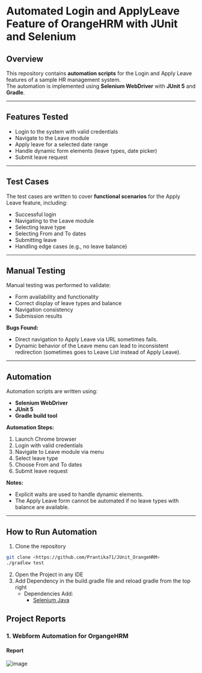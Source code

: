 # Automated Login and ApplyLeave Feature of OrangeHRM with JUnit and Selenium


## Overview
This repository contains **automation scripts** for the Login and Apply Leave features of a sample HR management system.  
The automation is implemented using **Selenium WebDriver** with **JUnit 5** and **Gradle**.

---

## Features Tested
- Login to the system with valid credentials
- Navigate to the Leave module
- Apply leave for a selected date range
- Handle dynamic form elements (leave types, date picker)
- Submit leave request

---

## Test Cases
The test cases are written to cover **functional scenarios** for the Apply Leave feature, including:
- Successful login
- Navigating to the Leave module
- Selecting leave type
- Selecting From and To dates
- Submitting leave
- Handling edge cases (e.g., no leave balance)

---

## Manual Testing
Manual testing was performed to validate:
- Form availability and functionality
- Correct display of leave types and balance
- Navigation consistency
- Submission results

**Bugs Found:**
- Direct navigation to Apply Leave via URL sometimes fails.
- Dynamic behavior of the Leave menu can lead to inconsistent redirection (sometimes goes to Leave List instead of Apply Leave).

---

## Automation
Automation scripts are written using:
- **Selenium WebDriver**
- **JUnit 5**
- **Gradle build tool**

**Automation Steps:**
1. Launch Chrome browser
2. Login with valid credentials
3. Navigate to Leave module via menu
4. Select leave type
5. Choose From and To dates
6. Submit leave request

**Notes:**
- Explicit waits are used to handle dynamic elements.
- The Apply Leave form cannot be automated if no leave types with balance are available.

---


## How to Run Automation
1. Clone the repository
```bash
git clone <https://github.com/Prantika71/JUnit_OrangeHRM>
./gradlew test
```
2. Open the Project in any IDE
3. Add Dependency in the build.gradle file and reload gradle from the top right
   - Dependencies Add:
     - [Selenium Java](https://mvnrepository.com/artifact/org.seleniumhq.selenium/selenium-java/4.35.0)
    
## Project Reports
### 1. Webform Automation for OrgangeHRM

#### Report
![image](<img width="987" height="412" alt="image" src="https://github.com/user-attachments/assets/5f8b8ecc-d47f-4ae3-84c3-b7b04728e73d" />
)
